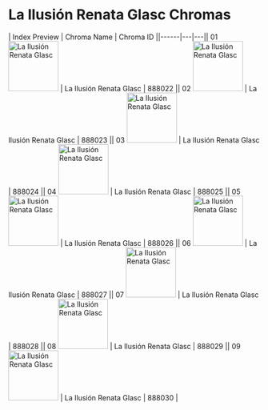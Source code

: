 # La Ilusión Renata Glasc Chromas

| Index  Preview | Chroma Name | Chroma ID ||------|---|---|| 01  <img src='https://raw.communitydragon.org/latest/plugins/rcp-be-lol-game-data/global/default/v1/champion-chroma-images/888/888022.png' alt='La Ilusión Renata Glasc' width='100'> | La Ilusión Renata Glasc | 888022 || 02  <img src='https://raw.communitydragon.org/latest/plugins/rcp-be-lol-game-data/global/default/v1/champion-chroma-images/888/888023.png' alt='La Ilusión Renata Glasc' width='100'> | La Ilusión Renata Glasc | 888023 || 03  <img src='https://raw.communitydragon.org/latest/plugins/rcp-be-lol-game-data/global/default/v1/champion-chroma-images/888/888024.png' alt='La Ilusión Renata Glasc' width='100'> | La Ilusión Renata Glasc | 888024 || 04  <img src='https://raw.communitydragon.org/latest/plugins/rcp-be-lol-game-data/global/default/v1/champion-chroma-images/888/888025.png' alt='La Ilusión Renata Glasc' width='100'> | La Ilusión Renata Glasc | 888025 || 05  <img src='https://raw.communitydragon.org/latest/plugins/rcp-be-lol-game-data/global/default/v1/champion-chroma-images/888/888026.png' alt='La Ilusión Renata Glasc' width='100'> | La Ilusión Renata Glasc | 888026 || 06  <img src='https://raw.communitydragon.org/latest/plugins/rcp-be-lol-game-data/global/default/v1/champion-chroma-images/888/888027.png' alt='La Ilusión Renata Glasc' width='100'> | La Ilusión Renata Glasc | 888027 || 07  <img src='https://raw.communitydragon.org/latest/plugins/rcp-be-lol-game-data/global/default/v1/champion-chroma-images/888/888028.png' alt='La Ilusión Renata Glasc' width='100'> | La Ilusión Renata Glasc | 888028 || 08  <img src='https://raw.communitydragon.org/latest/plugins/rcp-be-lol-game-data/global/default/v1/champion-chroma-images/888/888029.png' alt='La Ilusión Renata Glasc' width='100'> | La Ilusión Renata Glasc | 888029 || 09  <img src='https://raw.communitydragon.org/latest/plugins/rcp-be-lol-game-data/global/default/v1/champion-chroma-images/888/888030.png' alt='La Ilusión Renata Glasc' width='100'> | La Ilusión Renata Glasc | 888030 |